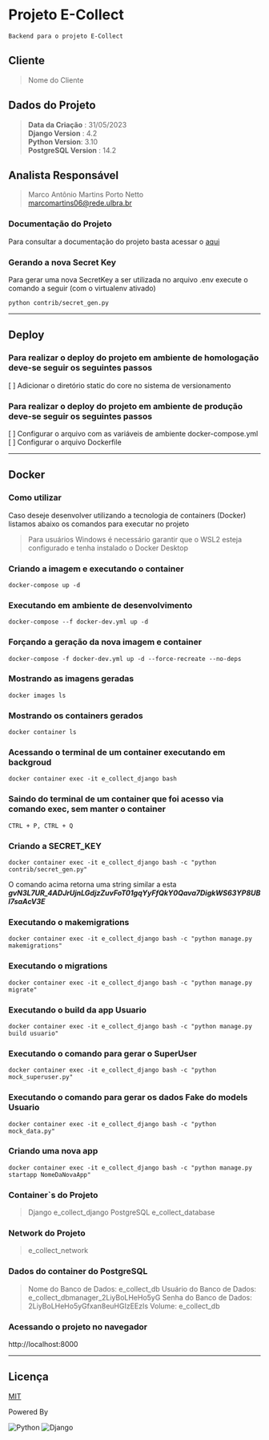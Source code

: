 # Projeto E-Collect

    Backend para o projeto E-Collect

## Cliente

> Nome do Cliente

## Dados do Projeto

> **Data da Criação** : 31/05/2023  
> **Django Version** : 4.2  
> **Python Version**: 3.10  
> **PostgreSQL Version** : 14.2

## Analista Responsável

> Marco Antônio Martins Porto Netto  
> marcomartins06@rede.ulbra.br

### Documentação do Projeto

Para consultar a documentação do projeto basta acessar
o [aqui](http://dti-desenvolvimento.git2.palmas.to.gov.br/documentacao-agtec-core/)

### Gerando a nova Secret Key

Para gerar uma nova SecretKey a ser utilizada no arquivo .env execute o comando a seguir (com o virtualenv ativado)

```shell
python contrib/secret_gen.py  
```

----

## Deploy

### Para realizar o deploy do projeto em ambiente de homologação deve-se seguir os seguintes passos

[ ] Adicionar o diretório static do core no sistema de versionamento

### Para realizar o deploy do projeto em ambiente de produção deve-se seguir os seguintes passos

[ ] Configurar o arquivo com as variáveis de ambiente docker-compose.yml  
[ ] Configurar o arquivo Dockerfile

----

## Docker

### Como utilizar

Caso deseje desenvolver utilizando a tecnologia de containers (Docker) listamos abaixo os comandos para executar no
projeto

> Para usuários Windows é necessário garantir que o WSL2 esteja configurado e tenha instalado o Docker Desktop

### Criando a imagem e executando o container

```shell
docker-compose up -d
```

### Executando em ambiente de desenvolvimento

```shell
docker-compose --f docker-dev.yml up -d
```

### Forçando a geração da nova imagem e container

```shell
docker-compose -f docker-dev.yml up -d --force-recreate --no-deps
```

### Mostrando as imagens geradas

```shell
docker images ls
```

### Mostrando os containers gerados

```shell
docker container ls
```

### Acessando o terminal de um container executando em backgroud

```shell
docker container exec -it e_collect_django bash
```

### Saindo do terminal de um container que foi acesso via comando exec, sem **manter o container**

    CTRL + P, CTRL + Q

### Criando a SECRET_KEY

```shell
docker container exec -it e_collect_django bash -c "python contrib/secret_gen.py"
```

O comando acima retorna uma string similar a esta
***gvN3L7UR_4ADJrUjnLGdjzZuvFoT01gqYyFfQkY0Qava7DigkWS63YP8UBl7saAcV3E***

### Executando o makemigrations

```shell
docker container exec -it e_collect_django bash -c "python manage.py makemigrations"
```

### Executando o migrations

```shell
docker container exec -it e_collect_django bash -c "python manage.py migrate"    
```

### Executando o build da app Usuario

```shell
docker container exec -it e_collect_django bash -c "python manage.py build usuario"
```

### Executando o comando para gerar o SuperUser

```shell
docker container exec -it e_collect_django bash -c "python mock_superuser.py"
```

### Executando o comando para gerar os dados Fake do models Usuario

```shell
docker container exec -it e_collect_django bash -c "python mock_data.py"
```

### Criando uma nova app

```shell
docker container exec -it e_collect_django bash -c "python manage.py startapp NomeDaNovaApp"
```

### Container`s do Projeto

> Django e_collect_django
> PostgreSQL e_collect_database

### Network do Projeto

> e_collect_network

### Dados do container do PostgreSQL

> Nome do Banco de Dados: e_collect_db
> Usuário do Banco de Dados: e_collect_dbmanager_2LiyBoLHeHo5yG
> Senha do Banco de Dados: 2LiyBoLHeHo5yGfxan8euHGIzEEzIs
> Volume: e_collect_db

### Acessando o projeto no navegador

http://localhost:8000

----

## Licença

[MIT](https://mit-license.org/)

Powered By

![Python](https://www.python.org/static/img/python-logo.png)
![Django](https://static.djangoproject.com/img/logo-django.42234b631760.svg)
